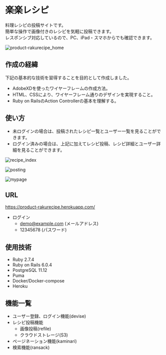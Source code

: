 # 楽楽レシピ
料理レシピの投稿サイトです。  
簡単な操作で画像付きのレシピを気軽に投稿できます。  
レスポンシブ対応しているので、PC、iPad・スマホからでも確認できます。

![product-rakurecipe_home](https://user-images.githubusercontent.com/78526536/128594710-21f7dacf-45f5-4ce3-bbc8-fb51a9030532.png)

## 作成の経緯
下記の基本的な技術を習得することを目的として作成しました。
- AdobeXDを使ったワイヤーフレームの作成方法。
- HTML、CSSにより、ワイヤーフレーム通りのデザインを実現すること。
- Ruby on RailsのAction Controllerの基本を理解する。

## 使い方
- 未ログインの場合は、投稿されたレシピ一覧とユーザー一覧を見ることができます。
- ログイン済みの場合は、上記に加えてレシピ投稿、レシピ詳細とユーザー詳細を見ることができます。

![recipe_index](https://user-images.githubusercontent.com/78526536/128595154-99f6e163-cd64-4c38-80f8-92bdd82ff915.png)

![posting](https://user-images.githubusercontent.com/78526536/128594796-3d85704c-31d7-429a-8e0c-04cba6a171e7.png)

![mypage](https://user-images.githubusercontent.com/78526536/128597159-4b30eb6d-8e10-4d3b-82a5-1ecf314dfc4c.png)

## URL
https://product-rakurecipe.herokuapp.com/

 - ログイン
    - demo@example.com (メールアドレス)
    - 12345678 (パスワード)

## 使用技術
- Ruby 2.7.4
- Ruby on Rails 6.0.4
- PostgreSQL 11.12
- Puma
- Docker/Docker-compose
- Heroku

## 機能一覧
- ユーザー登録、ログイン機能(devise)
- レシピ投稿機能
  - 画像投稿(refile)
  - クラウドストレージ(S3)
- ページネーション機能(kaminari)
- 検索機能(ransack)

